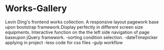 # Works-Gallery
Levin Ding's frontend works collection.
A responsive layout pagework base upon bootstrap framework.Display perfectly in different screen size equipments.
Interactive function on the the left side navigation of page baseupon jQuery framework.
  -sorting condition selection.
  -dateTimepicker applying in project
  -less code for css files
  -gulp workflow
